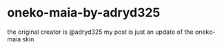 # oneko-maia-by-adryd325
the original creator is @adryd325 my post is just an update of the oneko-maia skin
